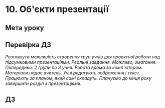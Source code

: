 # 10. Об'єкти презентації

## Мета уроку

## Перевірка ДЗ


*Розглянути можливість створення груп учнів для проектної роботи над підсумковими презентаціями. Реальні завдання. Можливо, змагання. Попередньо: 2 групи по 3 учня. Робота вдома за комп'ютером. Матеріали надає вчитель. Учні редагують зображення і текст. Працюють за планом, який самі складуть. Плануємо до кінця року завершити розділ з презентаціями.*



## ДЗ